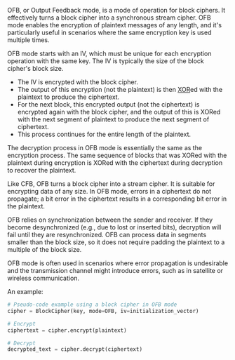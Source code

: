 OFB, or Output Feedback mode, is a mode of operation for block ciphers. It effectively turns a block cipher into a synchronous stream cipher. OFB mode enables the encryption of plaintext messages of any length, and it's particularly useful in scenarios where the same encryption key is used multiple times.

OFB mode starts with an IV, which must be unique for each encryption operation with the same key. The IV is typically the size of the block cipher's block size.

- The IV is encrypted with the block cipher.
- The output of this encryption (not the plaintext) is then [XOR](../cryptography/xor.md)ed with the plaintext to produce the ciphertext.
- For the next block, this encrypted output (not the ciphertext) is encrypted again with the block cipher, and the output of this is XORed with the next segment of plaintext to produce the next segment of ciphertext.
- This process continues for the entire length of the plaintext.

The decryption process in OFB mode is essentially the same as the encryption process. The same sequence of blocks that was XORed with the plaintext during encryption is XORed with the ciphertext during decryption to recover the plaintext.

Like CFB, OFB turns a block cipher into a stream cipher. It is suitable for encrypting data of any size. In OFB mode, errors in a ciphertext do not propagate; a bit error in the ciphertext results in a corresponding bit error in the plaintext. 

OFB relies on synchronization between the sender and receiver. If they become desynchronized (e.g., due to lost or inserted bits), decryption will fail until they are resynchronized. OFB can process data in segments smaller than the block size, so it does not require padding the plaintext to a multiple of the block size.

OFB mode is often used in scenarios where error propagation is undesirable and the transmission channel might introduce errors, such as in satellite or wireless communication.

An example:

```python
# Pseudo-code example using a block cipher in OFB mode
cipher = BlockCipher(key, mode=OFB, iv=initialization_vector)

# Encrypt
ciphertext = cipher.encrypt(plaintext)

# Decrypt
decrypted_text = cipher.decrypt(ciphertext)
```

